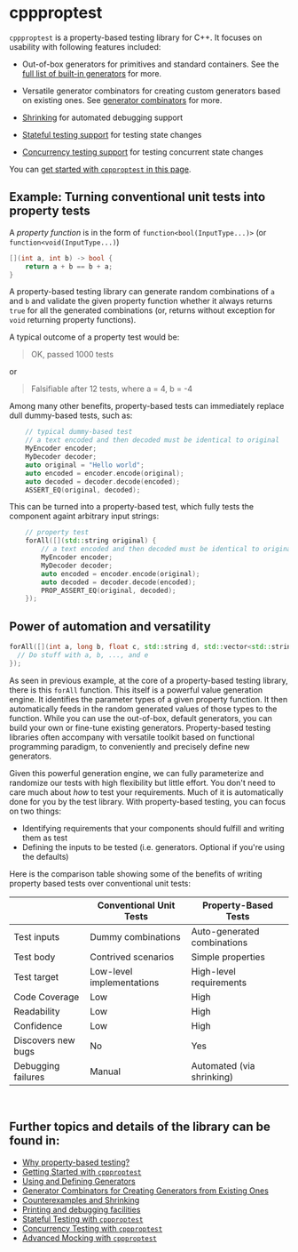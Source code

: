 # cppproptest

`cppproptest` is a property-based testing library for C++. It focuses on usability with following features included:

* Out-of-box generators for primitives and standard containers. See the [full list of built-in generators](doc/Generators.md#arbitraries-provided-by-cppproptest) for more.

* Versatile generator combinators for creating custom generators based on existing ones. See [generator combinators](doc/Combinators.md) for more.
* [Shrinking](doc/Shrinking.md) for automated debugging support
* [Stateful testing support](doc/StatefulTesting.md) for testing state changes
* [Concurrency testing support](doc/ConcurrencyTesting.md) for testing concurrent state changes

You can [get started with `cppproptest` in this page](doc/GettingStarted.md).

## Example: Turning conventional unit tests into property tests

A *property function* is in the form of `function<bool(InputType...)>` (or `function<void(InputType...)`)

```cpp
[](int a, int b) -> bool {
    return a + b == b + a;
}
```

A property-based testing library can generate random combinations of `a` and `b` and validate the given property function whether it always returns `true` for all the generated combinations (or, returns without exception for `void` returning property functions). 

A typical outcome of a property test would be:

> OK, passed 1000 tests

or 

> Falsifiable after 12 tests, where
>   a = 4,
>   b = -4

Among many other benefits, property-based tests can immediately replace dull dummy-based tests, such as:

```cpp
    // typical dummy-based test 
    // a text encoded and then decoded must be identical to original
    MyEncoder encoder;
    MyDecoder decoder;    
    auto original = "Hello world";
    auto encoded = encoder.encode(original);
    auto decoded = decoder.decode(encoded);
    ASSERT_EQ(original, decoded);

```

This can be turned into a property-based test, which fully tests the component againt arbitrary input strings:

```cpp
    // property test 
    forAll([](std::string original) {
        // a text encoded and then decoded must be identical to original
        MyEncoder encoder;
        MyDecoder decoder;    
        auto encoded = encoder.encode(original);
        auto decoded = decoder.decode(encoded);
        PROP_ASSERT_EQ(original, decoded);
    });
```

## Power of automation and versatility

```cpp
forAll([](int a, long b, float c, std::string d, std::vector<std::string> e, std::map<int, std::string> e) {
  // Do stuff with a, b, ..., and e
});
```

As seen in previous example, at the core of a property-based testing library, there is this `forAll` function. This itself is a powerful value generation engine. It identifies the parameter types of a given property function. It then automatically feeds in the random generated values of those types to the function. While you can use the out-of-box, default generators, you can build your own or fine-tune existing generators. Property-based testing libraries often accompany with versatile toolkit based on functional programming paradigm, to conveniently and precisely define new generators.

Given this powerful generation engine, we can fully parameterize and randomize our tests with high flexibility but little effort. You don't need to care much about *how* to test your requirements. Much of it is automatically done for you by the test library. With property-based testing, you can focus on two things: 

* Identifying requirements that your components should fulfill and writing them as test
* Defining the inputs to be tested (i.e. generators. Optional if you're using the defaults)

Here is the comparison table showing some of the benefits of writing property based tests over conventional unit tests:


|                   | Conventional Unit Tests   | **Property-Based Tests**     |
| ----------------- |---------------------------| ---------------------------- |
| Test inputs       | Dummy combinations        | Auto-generated combinations  |
| Test body         | Contrived scenarios       | Simple properties            |
| Test target       | Low-level implementations | High-level requirements      |
| Code Coverage     | Low                       | High                         |
| Readability       | Low                       | High                         |
| Confidence        | Low                       | High                         |
| Discovers new bugs| No                        | Yes                          |
| Debugging failures| Manual                    | Automated (via shrinking)    |


&nbsp;

## Further topics and details of the library can be found in:

* [Why property-based testing?](doc/WhyPropertyBasedTesting.md)
* [Getting Started with `cppproptest`](doc/GettingStarted.md)
* [Using and Defining Generators](doc/Generators.md)
* [Generator Combinators for Creating Generators from Existing Ones](doc/Combinators.md)
* [Counterexamples and Shrinking](doc/Shrinking.md)
* [Printing and debugging facilities](doc/Printing.md)
* [Stateful Testing with `cppproptest`](doc/StatefulTesting.md)
* [Concurrency Testing with `cppproptest`](doc/ConcurrencyTesting.md)
* [Advanced Mocking with `cppproptest`](doc/Mocking.md)

